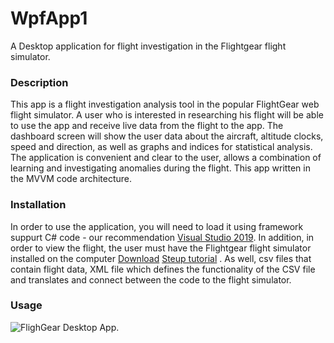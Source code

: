 # WpfApp1
A Desktop application for flight investigation in the Flightgear flight simulator.

### Description
This app is a flight investigation analysis tool in the popular FlightGear web flight simulator.
A user who is interested in researching his flight will be able to use the app and receive live data from the flight to the app.
The dashboard screen will show the user data about the aircraft, altitude clocks, speed and direction, as well as graphs and indices for statistical analysis. The application is convenient and clear to the user, allows a combination of learning and investigating anomalies during the flight.
This app written in the MVVM code architecture.

### Installation
In order to use the application, you will need to load it using framework suppurt C# code - our recommendation [Visual Studio 2019](https://visualstudio.microsoft.com/vs/).
In addition, in order to view the flight, the user must have the Flightgear flight simulator installed on the computer [Download](https://www.flightgear.org/download/) [Steup tutorial](https://wiki.flightgear.org/New_to_FlightGear) . As well, csv files that contain flight data, XML file which defines the functionality of the CSV file and translates and connect between the code to the flight simulator.

### Usage
![FlighGear Desktop App.](C:\Users\lared\Desktop\readme.jpg "FlighGear Desktop App")

  
